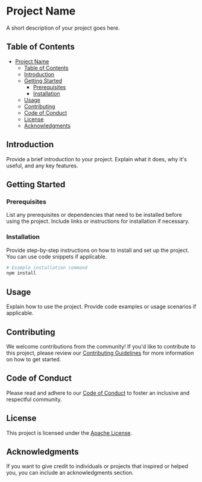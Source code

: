 # Project Name

A short description of your project goes here.

## Table of Contents

- [Project Name](#project-name)
  - [Table of Contents](#table-of-contents)
  - [Introduction](#introduction)
  - [Getting Started](#getting-started)
    - [Prerequisites](#prerequisites)
    - [Installation](#installation)
  - [Usage](#usage)
  - [Contributing](#contributing)
  - [Code of Conduct](#code-of-conduct)
  - [License](#license)
  - [Acknowledgments](#acknowledgments)

## Introduction

Provide a brief introduction to your project. Explain what it does, why it's useful, and any key features.

## Getting Started

### Prerequisites

List any prerequisites or dependencies that need to be installed before using the project. Include links or instructions for installation if necessary.

### Installation

Provide step-by-step instructions on how to install and set up the project. You can use code snippets if applicable.

```bash
# Example installation command
npm install
```

## Usage

Explain how to use the project. Provide code examples or usage scenarios if applicable.

## Contributing

We welcome contributions from the community! If you'd like to contribute to this project, please review our [Contributing Guidelines](.github/CONTRIBUTING) for more information on how to get started.

## Code of Conduct

Please read and adhere to our [Code of Conduct](.github/CODE_OF_CONDUCT.md) to foster an inclusive and respectful community.

## License

This project is licensed under the [Apache License](LICENSE.md).

## Acknowledgments

If you want to give credit to individuals or projects that inspired or helped you, you can include an acknowledgments section.
